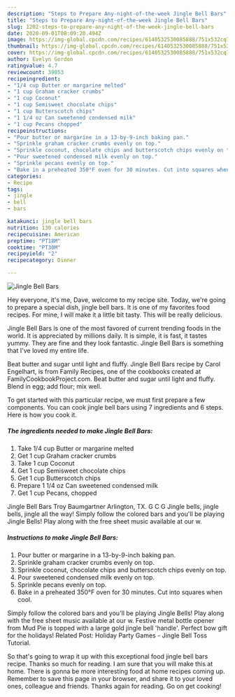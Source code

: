 ```yaml
---
description: "Steps to Prepare Any-night-of-the-week Jingle Bell Bars"
title: "Steps to Prepare Any-night-of-the-week Jingle Bell Bars"
slug: 1202-steps-to-prepare-any-night-of-the-week-jingle-bell-bars
date: 2020-09-01T08:09:20.494Z
image: https://img-global.cpcdn.com/recipes/6140532530085888/751x532cq70/jingle-bell-bars-recipe-main-photo.jpg
thumbnail: https://img-global.cpcdn.com/recipes/6140532530085888/751x532cq70/jingle-bell-bars-recipe-main-photo.jpg
cover: https://img-global.cpcdn.com/recipes/6140532530085888/751x532cq70/jingle-bell-bars-recipe-main-photo.jpg
author: Evelyn Gordon
ratingvalue: 4.7
reviewcount: 39053
recipeingredient:
- "1/4 cup Butter or margarine melted"
- "1 cup Graham cracker crumbs"
- "1 cup Coconut"
- "1 cup Semisweet chocolate chips"
- "1 cup Butterscotch chips"
- "1 1/4 oz Can sweetened condensed milk"
- "1 cup Pecans chopped"
recipeinstructions:
- "Pour butter or margarine in a 13-by-9-inch baking pan."
- "Sprinkle graham cracker crumbs evenly on top."
- "Sprinkle coconut, chocolate chips and butterscotch chips evenly on top."
- "Pour sweetened condensed milk evenly on top."
- "Sprinkle pecans evenly on top."
- "Bake in a preheated 350°F oven for 30 minutes. Cut into squares when cool."
categories:
- Recipe
tags:
- jingle
- bell
- bars

katakunci: jingle bell bars 
nutrition: 130 calories
recipecuisine: American
preptime: "PT18M"
cooktime: "PT30M"
recipeyield: "2"
recipecategory: Dinner

---
```



![Jingle Bell Bars](https://img-global.cpcdn.com/recipes/6140532530085888/751x532cq70/jingle-bell-bars-recipe-main-photo.jpg)

Hey everyone, it's me, Dave, welcome to my recipe site. Today, we're going to prepare a special dish, jingle bell bars. It is one of my favorites food recipes. For mine, I will make it a little bit tasty. This will be really delicious.

Jingle Bell Bars is one of the most favored of current trending foods in the world. It is appreciated by millions daily. It is simple, it is fast, it tastes yummy. They are fine and they look fantastic. Jingle Bell Bars is something that I've loved my entire life.

Beat butter and sugar until light and fluffy. Jingle Bell Bars recipe by Carol Engelhart, is from Family Recipes, one of the cookbooks created at FamilyCookbookProject.com. Beat butter and sugar until light and fluffy. Blend in egg; add flour; mix well.


To get started with this particular recipe, we must first prepare a few components. You can cook jingle bell bars using 7 ingredients and 6 steps. Here is how you cook it.

<!--inarticleads1-->

##### The ingredients needed to make Jingle Bell Bars:

1. Take 1/4 cup Butter or margarine melted
1. Get 1 cup Graham cracker crumbs
1. Take 1 cup Coconut
1. Get 1 cup Semisweet chocolate chips
1. Get 1 cup Butterscotch chips
1. Prepare 1 1/4 oz Can sweetened condensed milk
1. Get 1 cup Pecans, chopped


Jingle Bell Bars Troy Baumgartner Arlington, TX. G C G Jingle bells, jingle bells, jingle all the way! Simply follow the colored bars and you&#39;ll be playing Jingle Bells! Play along with the free sheet music available at our w. 

<!--inarticleads2-->

##### Instructions to make Jingle Bell Bars:

1. Pour butter or margarine in a 13-by-9-inch baking pan.
1. Sprinkle graham cracker crumbs evenly on top.
1. Sprinkle coconut, chocolate chips and butterscotch chips evenly on top.
1. Pour sweetened condensed milk evenly on top.
1. Sprinkle pecans evenly on top.
1. Bake in a preheated 350°F oven for 30 minutes. Cut into squares when cool.


Simply follow the colored bars and you&#39;ll be playing Jingle Bells! Play along with the free sheet music available at our w. Festive metal bottle opener from Mud Pie is topped with a large gold jingle bell &#39;handle&#39;. Perfect bow gift for the holidays! Related Post: Holiday Party Games - Jingle Bell Toss Tutorial. 

So that's going to wrap it up with this exceptional food jingle bell bars recipe. Thanks so much for reading. I am sure that you will make this at home. There is gonna be more interesting food at home recipes coming up. Remember to save this page in your browser, and share it to your loved ones, colleague and friends. Thanks again for reading. Go on get cooking!
